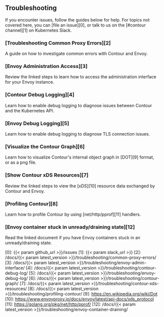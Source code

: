 ## Troubleshooting

If you encounter issues, follow the guides below for help. For topics not covered here, you can [file an issue][0], or talk to us on the [#contour channel][1] on Kubernetes Slack.

### [Troubleshooting Common Proxy Errors][2]
A guide on how to investigate common errors with Contour and Envoy.

### [Envoy Administration Access][3]
Review the linked steps to learn how to access the administration interface for your Envoy instance.

### [Contour Debug Logging][4]
Learn how to enable debug logging to diagnose issues between Contour and the Kubernetes API.

### [Envoy Debug Logging][5]
Learn how to enable debug logging to diagnose TLS connection issues.

### [Visualize the Contour Graph][6]
Learn how to visualize Contour's internal object graph in [DOT][9] format, or as a png file.

### [Show Contour xDS Resources][7]
Review the linked steps to view the [xDS][10] resource data exchanged by Contour and Envoy.

### [Profiling Contour][8]
Learn how to profile Contour by using [net/http/pprof][11] handlers. 

### [Envoy container stuck in unready/draining state][12]
Read the linked document if you have Envoy containers stuck in an unready/draining state.

[0]: {{< param github_url >}}/issues
[1]: {{< param slack_url >}}
[2]: /docs/{{< param latest_version >}}/troubleshooting/common-proxy-errors/
[3]: /docs/{{< param latest_version >}}/troubleshooting/envoy-admin-interface/
[4]: /docs/{{< param latest_version >}}/troubleshooting/contour-debug-log/
[5]: /docs/{{< param latest_version >}}/troubleshooting/envoy-debug-log/
[6]: /docs/{{< param latest_version >}}/troubleshooting/contour-graph/
[7]: /docs/{{< param latest_version >}}/troubleshooting/contour-xds-resources/
[8]: /docs/{{< param latest_version >}}/troubleshooting/profiling-contour/
[9]: https://en.wikipedia.org/wiki/Dot
[10]: https://www.envoyproxy.io/docs/envoy/latest/api-docs/xds_protocol
[11]: https://golang.org/pkg/net/http/pprof/
[12]: /docs/{{< param latest_version >}}/troubleshooting/envoy-container-draining/